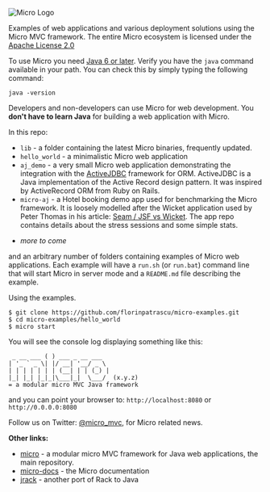![Micro Logo](https://raw.github.com/florinpatrascu/micro-examples/master/micro-logo.png)
 
Examples of web applications and various deployment solutions using the Micro MVC framework. The entire Micro ecosystem is licensed under the [Apache License 2.0](http://www.apache.org/licenses/LICENSE-2.0.html)

To use Micro you need [Java 6 or later](http://www.oracle.com/technetwork/java/javase/downloads/index.html). Verify you have the `java` command available in your path. You can check this by simply typing the following command:

    java -version

Developers and non-developers can use Micro for web development. You **don't have to learn Java** for building a web application with Micro.
    
In this repo:
 
 - `lib` - a folder containing the latest Micro binaries, frequently updated.
 - `hello_world` - a minimalistic Micro web application
 - `aj_demo` - a very small Micro web application demonstrating the integration with the [ActiveJDBC](https://code.google.com/p/activejdbc/) framework for ORM. ActiveJDBC is a Java implementation of the Active Record design pattern. It was inspired by ActiveRecord ORM from Ruby on Rails.
 - `micro-aj` - a Hotel booking demo app used for benchmarking the Micro framework. It is loosely modelled after the Wicket application used by Peter Thomas in his article: [Seam / JSF vs Wicket](http://ptrthomas.wordpress.com/2009/01/14/seam-jsf-vs-wicket-performance-comparison/). The app repo contains details about the stress sessions and some simple stats.<p></p>
 - *more to come*
 
and an arbitrary number of folders containing examples of Micro web applications. Each example will have a `run.sh` (or `run.bat`) command line that will start Micro in server mode and a `README.md` file describing the example.

Using the examples.

    $ git clone https://github.com/florinpatrascu/micro-examples.git
    $ cd micro-examples/hello_world
    $ micro start

You will see the console log displaying something like this:  

     _ __ ___ ( ) ___ _ __ ___ 
    | '_ ` _ \| |/ __| '__/ _ \ 
    | | | | | | | (__| | | (_) |
    |_| |_| |_|_|\___|_|  \___/  (x.y.z)
    = a modular micro MVC Java framework
    
and you can point your browser to: `http://localhost:8080` or `http://0.0.0.0:8080`

Follow us on Twitter: [@micro_mvc](http://twitter.com/micro_mvc), for Micro related news.

**Other links:**

 - [micro](https://github.com/florinpatrascu/micro) - a modular micro MVC framework for Java web applications, the main repository.
 - [micro-docs](https://github.com/florinpatrascu/micro-docs) - the Micro documentation
 - [jrack](https://github.com/florinpatrascu/jrack) - another port of Rack to Java

